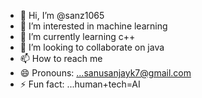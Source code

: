 - 👋 Hi, I’m @sanz1065
- 👀 I’m interested in machine learning 
- 🌱 I’m currently learning c++
- 💞️ I’m looking to collaborate on java
- 📫 How to reach me 
- 😄 Pronouns: ...sanusanjayk7@gmail.com
- ⚡ Fun fact: ...human+tech=AI

<!---
sanz1065/sanz1065 is a ✨ special ✨ repository because its `README.md` (this file) appears on your GitHub profile.
You can click the Preview link to take a look at your changes.
--->
